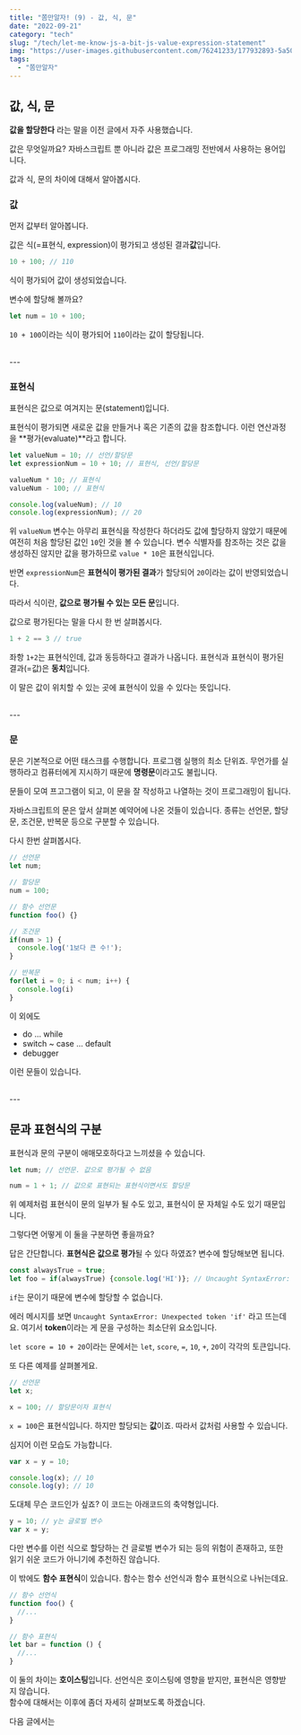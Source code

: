 ```yaml
---
title: "쫌만알자! (9) - 값, 식, 문"
date: "2022-09-21"
category: "tech"
slug: "/tech/let-me-know-js-a-bit-js-value-expression-statement"
img: "https://user-images.githubusercontent.com/76241233/177932893-5a504b26-12e4-4ade-b1ce-1951d072ba82.jpg"
tags:
  - "쫌만알자"
---
```


## 값, 식, 문

**값을 할당한다** 라는 말을 이전 글에서 자주 사용했습니다.

값은 무엇일까요? 자바스크립트 뿐 아니라 값은 프로그래밍 전반에서 사용하는 용어입니다.

값과 식, 문의 차이에 대해서 알아봅시다.

### 값

먼저 값부터 알아봅니다.

값은 식(=표현식, expression)이 평가되고 생성된 결과**값**입니다. 

```javascript
10 + 100; // 110
```

식이 평가되어 값이 생성되었습니다.

변수에 할당해 볼까요?

```javascript
let num = 10 + 100;
```

`10 + 100`이라는 식이 평가되어 `110`이라는 값이 할당됩니다.

<br/>
---

### 표현식

표현식은 값으로 여겨지는 문(statement)입니다. 

표현식이 평가되면 새로운 값을 만들거나 혹은 기존의 값을 참조합니다. 이런 연산과정을 **평가(evaluate)**라고 합니다.

```javascript
let valueNum = 10; // 선언/할당문
let expressionNum = 10 + 10; // 표현식, 선언/할당문

valueNum * 10; // 표현식
valueNum - 100; // 표현식

console.log(valueNum); // 10
console.log(expressionNum); // 20
```

위 `valueNum` 변수는 아무리 표현식을 작성한다 하더라도 값에 할당하지 않았기 때문에 여전히 처음 할당된 값인 `10`인 것을 볼 수 있습니다. 변수 식별자를 참조하는 것은 값을 생성하진 않지만 값을 평가하므로 `value * 10`은 표현식입니다.

반면 `expressionNum`은 **표현식이 평가된 결과**가 할당되어 `20`이라는 값이 반영되었습니다.

따라서 식이란, **값으로 평가될 수 있는 모든 문**입니다.

값으로 평가된다는 말을 다시 한 번 살펴봅시다.

```javascript
1 + 2 == 3 // true
```

좌항 `1+2`는 표현식인데, 값과 동등하다고 결과가 나옵니다. 표현식과 표현식이 평가된 결과(=값)은 **동치**입니다.

이 말은 값이 위치할 수 있는 곳에 표현식이 있을 수 있다는 뜻입니다.

<br/>
---

### 문

문은 기본적으로 어떤 태스크를 수행합니다. 프로그램 실행의 최소 단위죠. 무언가를 실행하라고 컴퓨터에게 지시하기 때문에 **명령문**이라고도 불립니다.

문들이 모여 프고그램이 되고, 이 문을 잘 작성하고 나열하는 것이 프로그래밍이 됩니다.

자바스크립트의 문은 앞서 살펴본 예약어에 나온 것들이 있습니다. 종류는 선언문, 할당문, 조건문, 반복문 등으로 구분할 수 있습니다.

다시 한번 살펴봅시다.

```javascript
// 선언문
let num;

// 할당문
num = 100;

// 함수 선언문
function foo() {}

// 조건문
if(num > 1) {
  console.log('1보다 큰 수!');
}

// 반복문
for(let i = 0; i < num; i++) {
  console.log(i)
}
```

이 외에도

* do ... while
* switch ~ case ... default
* debugger

이런 문들이 있습니다.


<br/>
---

## 문과 표현식의 구분

표현식과 문의 구분이 애매모호하다고 느끼셨을 수 있습니다. 

```javascript
let num; // 선언문. 값으로 평가될 수 없음

num = 1 + 1; // 값으로 표현되는 표현식이면서도 할당문
```

위 예제처럼 표현식이 문의 일부가 될 수도 있고, 표현식이 문 자체일 수도 있기 때문입니다.

그렇다면 어떻게 이 둘을 구분하면 좋을까요?

답은 간단합니다. **표현식은 값으로 평가**될 수 있다 하였죠? 변수에 할당해보면 됩니다.

```javascript
const alwaysTrue = true;
let foo = if(alwaysTrue) {console.log('HI')}; // Uncaught SyntaxError: Unexpected token 'if'
```

`if`는 문이기 때문에 변수에 할당할 수 없습니다. 

에러 메시지를 보면 `Uncaught SyntaxError: Unexpected token 'if'` 라고 뜨는데요. 여기서 **token**이라는 게 문을 구성하는 최소단위 요소입니다.

`let score = 10 + 20`이라는 문에서는 `let`, `score`, `=`, `10`, `+`, `20`이 각각의 토큰입니다.

또 다른 예제를 살펴볼게요.

```javascript
// 선언문
let x;

x = 100; // 할당문이자 표현식
```

`x = 100`은 표현식입니다. 하지만 할당되는 **값**이죠. 따라서 값처럼 사용할 수 있습니다.

심지어 이런 모습도 가능합니다.

```javascript
var x = y = 10;

console.log(x); // 10
console.log(y); // 10
```

도대체 무슨 코드인가 싶죠? 이 코드는 아래코드의 축약형입니다.

```javascript
y = 10; // y는 글로벌 변수
var x = y;
```

다만 변수를 이런 식으로 할당하는 건 글로벌 변수가 되는 등의 위험이 존재하고, 또한 읽기 쉬운 코드가 아니기에 추천하진 않습니다.   


이 밖에도 **함수 표현식**이 있습니다. 함수는 함수 선언식과 함수 표현식으로 나뉘는데요.

```javascript
// 함수 선언식
function foo() {
  //... 
}

// 함수 표현식
let bar = function () {
  //...
}
```

이 둘의 차이는 **호이스팅**입니다. 선언식은 호이스팅에 영향을 받지만, 표현식은 영향받지 않습니다.   
함수에 대해서는 이후에 좀더 자세히 살펴보도록 하겠습니다.


다음 글에서는 


<!-- ◾ [변수 명명 규칙](/tech/let-me-know-js-a-bit-js-variable-naming) 👈 이전 글 보기    -->